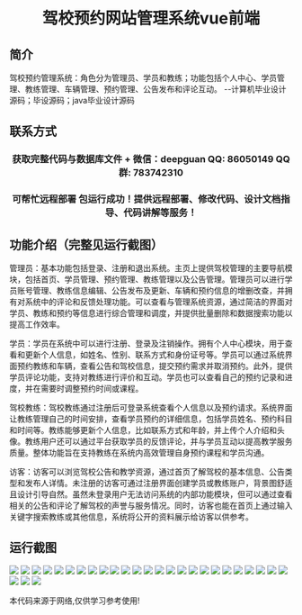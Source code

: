 <p><h1 align="center">驾校预约网站管理系统vue前端</h1></p>

## 简介
驾校预约管理系统：角色分为管理员、学员和教练；功能包括个人中心、学员管理、教练管理、车辆管理、预约管理、公告发布和评论互动。    --计算机毕业设计源码；毕设源码；java毕业设计源码


## 联系方式
<p><h3 align="center">获取完整代码与数据库文件 + 微信：deepguan QQ: 86050149 QQ群: 783742310</h3></p>
<p><h3 align="center">可帮忙远程部署 包运行成功！提供远程部署、修改代码、设计文档指导、代码讲解等服务！</h3></p>

## 功能介绍（完整见运行截图）
管理员：基本功能包括登录、注册和退出系统。主页上提供驾校管理的主要导航模块，包括首页、学员管理、预约管理、教练管理以及公告管理。管理员可以进行学员账号管理、教练信息编辑、公告发布及更新、车辆和预约信息的增删改查，并拥有对系统中的评论和反馈处理功能。可以查看与管理系统资源，通过简洁的界面对学员、教练和预约等信息进行综合管理和调度，并提供批量删除和数据搜索功能以提高工作效率。

学员：学员在系统中可以进行注册、登录及注销操作。拥有个人中心模块，用于查看和更新个人信息，如姓名、性别、联系方式和身份证号等。学员可以通过系统界面预约教练和车辆，查看公告和驾校信息，提交预约需求并取消预约。此外，提供学员评论功能，支持对教练进行评价和互动。学员也可以查看自己的预约记录和进度，并在需要时调整预约时间或课程。

驾校教练：驾校教练通过注册后可登录系统查看个人信息以及预约请求。系统界面让教练管理自己的时间安排，查看学员预约的详细信息，包括学员姓名、预约科目和时间等。教练能够更新个人信息，比如联系方式和年龄，并上传个人介绍和头像。教练用户还可以通过平台获取学员的反馈评论，并与学员互动以提高教学服务质量。整体功能旨在支持教练在系统内高效管理自身预约课程和学员沟通。

访客：访客可以浏览驾校公告和教学资源，通过首页了解驾校的基本信息、公告类型和发布人详情。未注册的访客可通过注册界面创建学员或教练账户，背景图舒适且设计引导自然。虽然未登录用户无法访问系统的内部功能模块，但可以通过查看相关的公告和评论了解驾校的声誉与服务情况。同时，访客也能在首页上通过输入关键字搜索教练或其他信息，系统将公开的资料展示给访客以供参考。


## 运行截图
![](img/001.jpg)
![](img/002.jpg)
![](img/003.jpg)
![](img/004.jpg)
![](img/005.jpg)
![](img/006.jpg)
![](img/007.jpg)
![](img/008.jpg)
![](img/009.jpg)
![](img/010.jpg)
![](img/011.jpg)
![](img/012.jpg)
![](img/013.jpg)
![](img/014.jpg)
![](img/015.jpg)
![](img/016.jpg)
![](img/017.jpg)
![](img/018.jpg)
![](img/019.jpg)
![](img/020.jpg)
![](img/021.jpg)
![](img/022.jpg)
![](img/023.jpg)
![](img/024.jpg)
![](img/025.jpg)
![](img/026.jpg)
![](img/027.jpg)
![](img/028.jpg)

<p>本代码来源于网络,仅供学习参考使用!</p>
